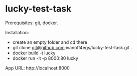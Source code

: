 # lucky-test-task

Prerequisites: git, docker.  

Installation:
- create an empty folder and cd there
- git clone git@github.com:ivanoff4egs/lucky-test-task.git .
- docker build -t lucky
- docker run -it -p 8000:80 lucky

App URL: http://localhost:8000

